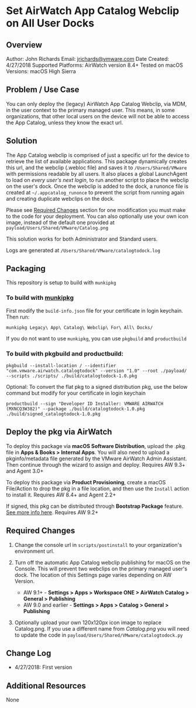 # Set AirWatch App Catalog Webclip on All User Docks #

## Overview
<!-- Summary Start -->
Author: John Richards
Email: jrichards@vmware.com
Date Created: 4/27/2018
Supported Platforms: AirWatch version 8.4+
Tested on macOS Versions: macOS High Sierra
<!-- Summary End -->

## Problem / Use Case
You can only deploy the (legacy) AirWatch App Catalog Webclip, via MDM, in the user context to the primary managed user. This means, in some organizations, that other local users on the device will not be able to access the App Catalog, unless they know the exact url.

## Solution
The App Catalog webclip is comprised of just a specific url for the device to retrieve the list of available applications. This package dynamically creates this url, and the webclip (.webloc file) and saves it to `/Users/Shared/VMware` with permissions readable by all users. It also places a global LaunchAgent to load on *every user's next login*, to run another script to place the webclip on the user's dock. Once the webclip is added to the dock, a runonce file is created at `~/.appcatalog_runonce` to prevent the script from running again and creating duplicate webclips on the dock.

Please see [Required Changes](#Required-Changes) section for one modification you must make to the code for your deployment. You can also optionally use your own icon image, instead of the default one provided at `payload/Users/Shared/VMware/Catalog.png`

This solution works for both Administrator and Standard users.

Logs are generated at `/Users/Shared/VMware/catalogtodock.log`

## Packaging
This repository is setup to build with `munkipkg`

### To build with [munkipkg](https://github.com/munki/munki-pkg)
First modify the `build-info.json` file for your certificate in login keychain. Then run:


```
munkipkg Legacy\ App\ Catalog\ Webclip\ For\ All\ Docks/
```



If you do not want to use `munkipkg`, you can use `pkgbuild` and `productbuild`

### To build with pkgbuild and productbuild:
```
pkgbuild --install-location / --identifier "com.vmware.airwatch.catalogtodock" --version "1.0" --root ./payload/ --scripts ./scripts/ ./build/catalogtodock-1.0.pkg
```

Optional: To convert the flat pkg to a signed distribution pkg, use the below command but modify for your certificate in login keychain

```
productbuild --sign "Developer ID Installer: VMWARE AIRWATCH (MXNCQ3W382)" --package ./build/catalogtodock-1.0.pkg ./build/signed_catalogtodock-1.0.pkg
```


## Deploy the pkg via AirWatch
To deploy this package via **macOS Software Distribution**, upload the .pkg file in **Apps & Books > Internal Apps**. You will also need to upload a pkginfo/metadata file generated by the VMware AirWatch Admin Assistant. Then continue through the wizard to assign and deploy. Requires AW 9.3+ and Agent 3.0+

To deploy this package via **Product Provisioning**, create a macOS File/Action to drop the pkg in a file location, and then use the `Install` action to install it. Requires AW 8.4+ and Agent 2.2+

If signed, this pkg can be distributed through **Bootstrap Package** feature. [See more info here](https://github.com/vmwaresamples/AirWatch-samples/tree/master/macOS-Samples/BootstrapPackage). Requires AW 9.2+



## Required Changes
1. Change the console url in `scripts/postinstall` to your organization's environment url.

2. Turn off the automatic App Catalog webclip publishing for macOS on the Console. This will prevent two webclips on the primary managed user's dock. The location of this Settings page varies depending on AW Version.
	* AW 9.1+ - **Settings > Apps > Workspace ONE > AirWatch Catalog > General > Publishing**
	* AW 9.0 and earlier - **Settings > Apps > Catalog > General > Publishing**

3. Optionally upload your own 120x120px icon image to replace Catalog.png. If you use a different name from *Catalog.png* you will need to update the code in `payload/Users/Shared/VMware/catalogtodock.py`

## Change Log
- 4/27/2018: First version


## Additional Resources
None
